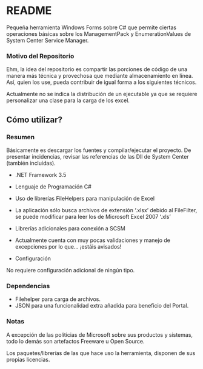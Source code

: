 # README #

Pequeña herramienta Windows Forms sobre C# que permite ciertas operaciones básicas sobre los ManagementPack y EnumerationValues de System Center Service Manager.

### Motivo del Repositorio ###

Ehm, la idea del repositorio es compartir las porciones de código de una manera más técnica y provechosa que mediante almacenamiento en línea. Así, quien los use, pueda contribuir de igual forma a los siguientes técnicos.

Actualmente no se indica la distribución de un ejecutable ya que se requiere personalizar una clase para la carga de los excel.



## Cómo utilizar? ##

### Resumen ###

Básicamente es descargar los fuentes y compilar/ejecutar el proyecto. De presentar incidencias, revisar las referencias de las Dll de System Center (también incluidas).


* .NET Framework 3.5
* Lenguaje de Programación C#
* Uso de librerías FileHelpers para manipulación de Excel
* La aplicación sólo busca archivos de extensión ‘.xlsx’ debido al FileFilter, se puede modificar para leer los de Microsoft Excel 2007 ‘.xls’
* Librerías adicionales para conexión a SCSM
* Actualmente cuenta con muy pocas validaciones y manejo de excepciones por lo que… ¡estáis avisados!


* Configuración

No requiere configuración adicional de ningún tipo.


### Dependencias ###

* Filehelper para carga de archivos.
* JSON para una funcionalidad extra añadida para beneficio del Portal.


### Notas ###

A excepción de las políticias de Microsoft sobre sus productos y sistemas, todo lo demás son artefactos Freeware u Open Source.

Los paquetes/librerías de las que hace uso la herramienta, disponen de sus propias licencias.